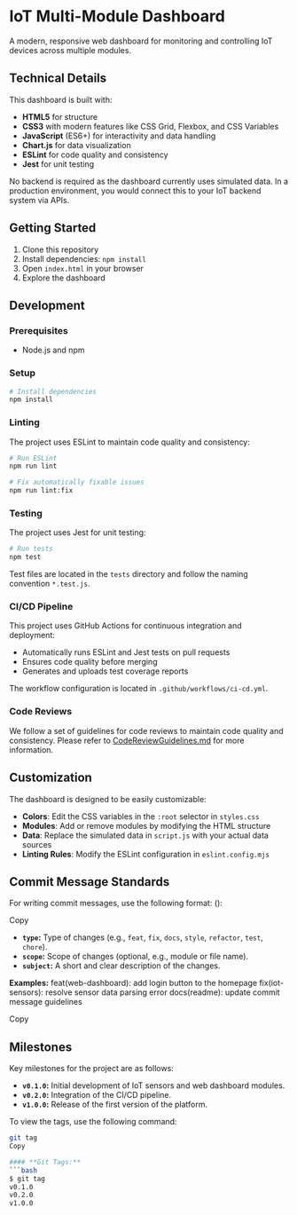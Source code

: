 # IoT Multi-Module Dashboard

A modern, responsive web dashboard for monitoring and controlling IoT devices across multiple modules.

## Technical Details

This dashboard is built with:

- **HTML5** for structure
- **CSS3** with modern features like CSS Grid, Flexbox, and CSS Variables
- **JavaScript** (ES6+) for interactivity and data handling
- **Chart.js** for data visualization
- **ESLint** for code quality and consistency
- **Jest** for unit testing

No backend is required as the dashboard currently uses simulated data. In a production environment, you would connect this to your IoT backend system via APIs.

## Getting Started

1. Clone this repository
2. Install dependencies: `npm install`
3. Open `index.html` in your browser
4. Explore the dashboard

## Development

### Prerequisites

- Node.js and npm

### Setup

```bash
# Install dependencies
npm install
```

### Linting

The project uses ESLint to maintain code quality and consistency:

```bash
# Run ESLint
npm run lint

# Fix automatically fixable issues
npm run lint:fix
```

### Testing

The project uses Jest for unit testing:

```bash
# Run tests
npm test
```

Test files are located in the `tests` directory and follow the naming convention `*.test.js`.

### CI/CD Pipeline

This project uses GitHub Actions for continuous integration and deployment:

- Automatically runs ESLint and Jest tests on pull requests
- Ensures code quality before merging
- Generates and uploads test coverage reports

The workflow configuration is located in `.github/workflows/ci-cd.yml`.

### Code Reviews

We follow a set of guidelines for code reviews to maintain code quality and consistency. Please refer to [CodeReviewGuidelines.md](CodeReviewGuidelines.md) for more information.

## Customization

The dashboard is designed to be easily customizable:

- **Colors**: Edit the CSS variables in the `:root` selector in `styles.css`
- **Modules**: Add or remove modules by modifying the HTML structure
- **Data**: Replace the simulated data in `script.js` with your actual data sources
- **Linting Rules**: Modify the ESLint configuration in `eslint.config.mjs`

## Commit Message Standards

For writing commit messages, use the following format:
<type>(<scope>): <subject>

Copy

- **`type`:** Type of changes (e.g., `feat`, `fix`, `docs`, `style`, `refactor`, `test`, `chore`).
- **`scope`:** Scope of changes (optional, e.g., module or file name).
- **`subject`:** A short and clear description of the changes.

**Examples:**
feat(web-dashboard): add login button to the homepage
fix(iot-sensors): resolve sensor data parsing error
docs(readme): update commit message guidelines

Copy

## Milestones

Key milestones for the project are as follows:

- **`v0.1.0`:** Initial development of IoT sensors and web dashboard modules.
- **`v0.2.0`:** Integration of the CI/CD pipeline.
- **`v1.0.0`:** Release of the first version of the platform.

To view the tags, use the following command:
```bash
git tag
Copy

#### **Git Tags:**
```bash
$ git tag
v0.1.0
v0.2.0
v1.0.0
